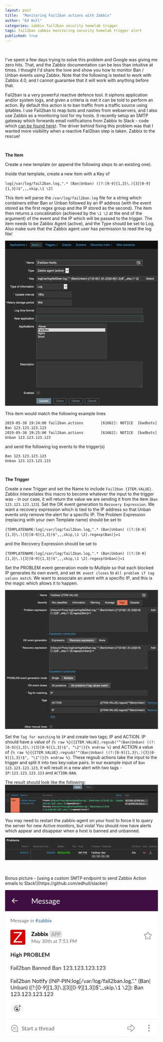 ```yaml
---
layout: post
title:  "Monitoring Fail2ban actions with Zabbix"
author: "Ed Hull"
categories: zabbix fail2ban security homelab trigger
tags: fail2ban zabbix monitoring security homelab trigger alert
published: true
---
```

<br/>

I've spent a few days trying to solve this problem and Google was giving me zero hits. That, and the Zabbix documentation can be less than intuitive at times. I thought I'd share the love and show you how to monitor Ban / Unban events using Zabbix. Note that the following is tested to work with Zabbix 4.0, and I cannot guarantee that it will work with anything before that.
<br />

Fail2ban is a very powerful reactive defence tool. It siphons application and/or system logs, and given a criteria is met it can be told to perform an action. By default this action is to ban traffic from a traffic source using iptables. I use Fail2ban to reap bots and nasties from webservers, and I also use Zabbix as a monitoring tool for my hosts. (I recently setup an SMTP gateway which forwards email notifications from Zabbix to Slack - code which [can be found here](https://github.com/edhull/slacker)). The driver behind fixing this problem was that I wanted more visibility when a reactive Fail2ban step is taken. Zabbix to the rescue!

<br />

**The Item**

Create a new template (or append the following steps to an existing one).

Inside that template, create a new item with a Key of

`log[/var/log/fail2ban.log,".* (Ban|Unban) ((?:[0-9]{1,3}\.){3}[0-9]{1,3})$",,,skip,\1 \2]`

This item will parse the `/var/log/fail2ban.log` file for a string which containers either Ban or Unban followed by an IP address (with the event stored as the first regex group and the IP stored as the second). The item then returns a concatination (achieved by the `\1 \2` at the end of the argument) of the event and the IP which will be passed to the trigger. The item needs to be Zabbix Agent (active), and the Type should be set to Log. Also make sure that the Zabbix agent user has permission to read the log file!

![zabbix-item](/images/blog/zab_item1.png)

This item would match the following example lines
```
2019-05-30 19:24:00 fail2ban.actions        [61662]: NOTICE  [badbots] Ban 123.123.123.123
2019-05-30 19:25:00 fail2ban.actions        [61662]: NOTICE  [badbots] Unban 123.123.123.123
```
and send the following log events to the trigger(s)
```
Ban 123.123.123.123
Unban 123.123.123.123
```

<br />

**The Trigger**

Create a new Trigger and set the Name to include `Fail2ban {ITEM.VALUE}`. Zabbix interpolates this macro to become whatever the input to the trigger was - in our case, it will return the value we are sending it from the item (`Ban 123.123.123.123`).
Set the OK event generation to `Recovery Expression`. We want a recovery expression which is tied to the IP address so that Unban events only remove the alert for a specific IP.
The Problem Expression (replacing with your own Template name) should be set to

`{TEMPLATENAME:log[/var/log/fail2ban.log,".* (Ban|Unban) ((?:[0-9]{1,3}\.){3}[0-9]{1,3})$",,,skip,\1 \2].regexp(Ban)}=1`

and the Recovery Expression should be set to

`{TEMPLATENAME:log[/var/log/fail2ban.log,".* (Ban|Unban) ((?:[0-9]{1,3}\.){3}[0-9]{1,3})$",,,skip,\1 \2].regexp(Unban)}=1`

Set the PROBLEM event generation mode to Multiple so that each blocked IP generates its own event, and set `OK event closes` to `All problem if tag values match`. We want to associate an avent with a specific IP, and this is the magic which allows it to happen.

![zabbix-trigger](/images/blog/zab_trig1.png)

Set the `Tag for matching` to `IP` and create two tags; IP and ACTION. IP should have a value of `{% raw %}{{ITEM.VALUE}.regsub("^(Ban|Unban) ((?:[0-9]{1,3}\.){3}[0-9]{1,3})$", "\2")}{% endraw %}` and ACTION a value of `{% raw %}{{ITEM.VALUE}.regsub("^(Ban|Unban) ((?:[0-9]{1,3}\.){3}[0-9]{1,3})$", "\1")}{% endraw %}`. These regsub actions take the input to the trigger and split it into two key:value pairs. In our example input of `Ban 123.123.123.123`, it will result in a new alert with two tags - `IP:123.123.123.123` and `ACTION:BAN`.

The result should look like the following:
![zabbix-screen](/images/blog/zab1.png)

You may need to restart the zabbix-agent on your host to force it to query the server for new Active monitors, but viola! You should now have alerts which appear and disappear when a host is banned and unbanned.

![zabbix-dashboard](/images/blog/zab_dashboard.png)


<br />
<br />
Bonus picture - [using a custom SMTP endpoint to send Zabbix Action emails to Slack!](https://github.com/edhull/slacker)


![zabbix-slack](/images/blog/zab_slack.jpg)
